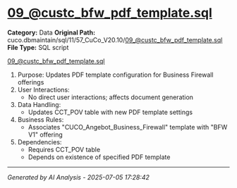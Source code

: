 # 09_@custc_bfw_pdf_template.sql

**Category:** Data
**Original Path:** cuco.dbmaintain/sql/11/57_CuCo_V20.10/09_@custc_bfw_pdf_template.sql
**File Type:** SQL script

09_@custc_bfw_pdf_template.sql
1. Purpose: Updates PDF template configuration for Business Firewall offerings
2. User Interactions:
   - No direct user interactions; affects document generation
3. Data Handling:
   - Updates CCT_POV table with new PDF template settings
4. Business Rules:
   - Associates "CUCO_Angebot_Business_Firewall" template with "BFW V1" offering
5. Dependencies:
   - Requires CCT_POV table
   - Depends on existence of specified PDF template

---
*Generated by AI Analysis - 2025-07-05 17:28:42*
